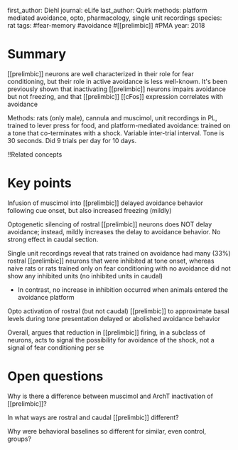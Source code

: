 first_author: Diehl
journal: eLife
last_author: Quirk
methods: platform mediated avoidance, opto, pharmacology, single unit recordings
species: rat
tags: #fear-memory #avoidance #[[prelimbic]] #PMA
year: 2018

# Summary
[[prelimbic]] neurons are well characterized in their role for fear conditioning, but their role in active avoidance is less well-known. It's been previously shown that inactivating [[prelimbic]] neurons impairs avoidance but not freezing, and that [[prelimbic]] [[cFos]] expression correlates with avoidance

Methods: rats (only male), cannula and muscimol, unit recordings in PL, trained to lever press for food, and platform-mediated avoidance:  trained on a tone that co-terminates with a shock. Variable inter-trial interval. Tone is 30 seconds. Did 9 trials per day for 10 days.

!!Related concepts


# Key points
Infusion of muscimol into [[prelimbic]] delayed avoidance behavior following cue onset, but also increased freezing (mildly)

Optogenetic silencing of rostral [[prelimbic]] neurons does NOT delay avoidance; instead, mildly increases the delay to avoidance behavior. No strong effect in caudal section.

Single unit recordings reveal that rats trained on avoidance had many (33%) rostral [[prelimbic]] neurons that were inhibited at tone onset, whereas naive rats or rats trained only on fear conditioning with no avoidance did not show any inhibited units (no inhibited units in caudal)

* In contrast, no increase in inhibition occurred when animals entered the avoidance platform

Opto activation of rostral (but not caudal) [[prelimbic]] to approximate basal levels during tone presentation delayed or abolished avoidance behavior

Overall, argues that reduction in [[prelimbic]] firing, in a subclass of neurons, acts to signal the possibility for avoidance of the shock, not a signal of fear conditioning per se

# Open questions

Why is there a difference between muscimol and ArchT inactivation of [[prelimbic]]?

In what ways are rostral and caudal [[prelimbic]] different?

Why were behavioral baselines so different for similar, even control, groups?